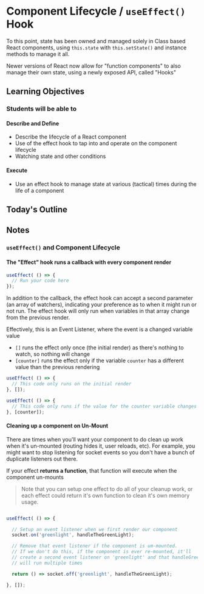 # Component Lifecycle / `useEffect()` Hook

To this point, state has been owned and managed solely in Class based React components, using `this.state` with `this.setState()` and instance methods to manage it all.

Newer versions of React now allow for "function components" to also manage their own state, using a newly exposed API, called "Hooks"

## Learning Objectives

### Students will be able to

#### Describe and Define

- Describe the lifecycle of a React component
- Use of the effect hook to tap into and operate on the component lifecycle
- Watching state and other conditions

#### Execute

- Use an effect hook to manage state at various (tactical) times during the life of a component

## Today's Outline

<!-- To Be Completed By Instructor -->

## Notes

### `useEffect()` and Component Lifecycle

#### The "Effect" hook runs a callback with every component render

```javascript
useEffect( () => {
  // Run your code here
});
```

In addition to the callback, the effect hook can accept a second parameter (an array of watchers), indicating your preference as to when it might run or not run. The effect hook will only run when variables in that array change from the previous render.

Effectively, this is an Event Listener, where the event is a changed variable value

- `[]` runs the effect only once (the initial render) as there's nothing to watch, so nothing will change
- `[counter]` runs the effect only if the variable `counter` has a different value than the previous rendering

```javascript
useEffect( () => {
  // This code only runs on the initial render
}, []);
```

```javascript
useEffect( () => {
  // This code only runs if the value for the counter variable changes
}, [counter]);
```

#### Cleaning up a component on Un-Mount

There are times when you'll want your component to do clean up work when it's un-mounted (routing hides it, user reloads, etc). For example, you might want to stop listening for socket events so you don't have a bunch of duplicate listeners out there.

If your effect **returns a function**, that function will execute when the component un-mounts

> Note that you can setup one effect to do all of your cleanup work, or each effect could return it's own function to clean it's own memory usage.

```javascript

useEffect( () => {

  // Setup an event listener when we first render our component
  socket.on('greenlight', handleTheGreenLight);

  // Remove that event listener if the component is um-mounted.
  // If we don't do this, if the component is ever re-mounted, it'll
  // create a second event listener on 'greenlight' and that handleGreenLight
  // will run multiple times

  return () => socket.off('greenlight', handleTheGreenLight);

}, []);

```
